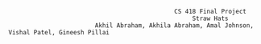                                                   CS 418 Final Project
                                                       Straw Hats
                            Akhil Abraham, Akhila Abraham, Amal Johnson, Vishal Patel, Gineesh Pillai
